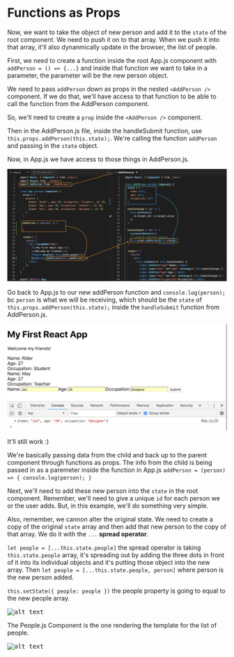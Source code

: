 # Functions as Props

Now, we want to take the object of new person and add it to the ```state``` of the root component. We need to push it on to that array. When we push it into that array, it'll also dynanmically update in the browser, the list of people.

First, we need to create a function inside the root App.js component with ```addPerson = () => {...}``` and inside that function we want to take in a parameter, the parameter will be the new person object.

We need to pass ```addPerson``` down as props in the nested ```<AddPerson />``` component. If we do that, we'll have access to that function to be able to call the function from the AddPerson component.

So, we'll need to create a ```prop``` inside the ```<AddPerson />``` component.

Then in the AddPerson.js file, inside the handleSubmit function, use ```this.props.addPerson(this.state);```. We're calling the function ```addPerson``` and passing in the ```state``` object.

Now, in App.js we have access to those things in AddPerson.js.


<kbd>![alt text](img/funcasprops.png "screenshot")</kbd>

Go back to App.js to our new addPerson function and ```console.log(person);``` bc ```person``` is what we will be receiving, which should be the ```state``` of ```this.props.addPerson(this.state);``` inside the ```handleSubmit``` function from AddPerson.js.

<kbd>![alt text](img/logsubmit.png "screenshot")</kbd>

It'll still work :)

We're basically passing data from the child and back up to the parent component through functions as props. The info from the child is being passed in as a paremeter inside the function in App.js ```addPerson = (person) => { console.log(person); }```

Next, we'll need to add these new person into the ```state``` in the root component. Remember, we'll need to give a unique ```id``` for each person we or the user adds. But, in this example, we'll do something very simple.

Also, remember, we cannon alter the original state. We need to create a copy of the original ```state``` array and then add that new person to the copy of that array. We do it with the ```...``` **spread operator**.

```let people = [...this.state.people]``` the spread operator is taking ```this.state.people``` array, it's spreading out by adding the three dots in front of it into its individual objects and it's putting those object into the new array. Then ```let people = [...this.state.people, person]``` where person is the new person added.

```this.setState({ people: people })``` the people property is going to equal to the new people array.

<kbd>![alt text](img/display.png "screenshot")</kbd>

The People.js Component is the one rendering the template for the list of people.

<kbd>![alt text](img/addnewperson.png "screenshot")</kbd>